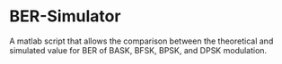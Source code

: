 # BER-Simulator
A matlab script that allows the comparison between the theoretical and simulated value for BER of BASK, BFSK, BPSK, and DPSK modulation.
